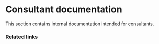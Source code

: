 # Consultant documentation

This section contains internal documentation intended for consultants.

### Related links